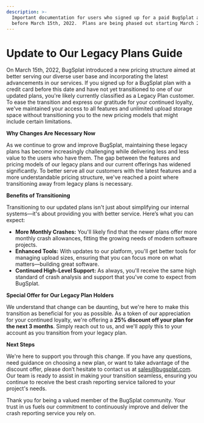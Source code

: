 ```yaml
---
description: >-
  Important documentation for users who signed up for a paid BugSplat account
  before March 15th, 2022.  Plans are being phased out starting March 28th 2024.
---
```


# Update to Our Legacy Plans Guide

On March 15th, 2022, BugSplat introduced a new pricing structure aimed at better serving our diverse user base and incorporating the latest advancements in our services. If you signed up for a BugSplat plan with a credit card before this date and have not yet transitioned to one of our updated plans, you're likely currently classified as a Legacy Plan customer. To ease the transition and express our gratitude for your continued loyalty, we've maintained your access to all features and unlimited upload storage space without transitioning you to the new pricing models that might include certain limitations.

**Why Changes Are Necessary Now**

As we continue to grow and improve BugSplat, maintaining these legacy plans has become increasingly challenging while delivering less and less value to the users who have them. The gap between the features and pricing models of our legacy plans and our current offerings has widened significantly. To better serve all our customers with the latest features and a more understandable pricing structure, we've reached a point where transitioning away from legacy plans is necessary.

**Benefits of Transitioning**

Transitioning to our updated plans isn't just about simplifying our internal systems—it's about providing you with better service. Here’s what you can expect:

* **More Monthly Crashes:** You'll likely find that the newer plans offer more monthly crash allowances, fitting the growing needs of modern software projects.
* **Enhanced Tools:** With updates to our platform, you'll get better tools for managing upload sizes, ensuring that you can focus more on what matters—building great software.
* **Continued High-Level Support:** As always, you'll receive the same high standard of crash analysis and support that you've come to expect from BugSplat.

**Special Offer for Our Legacy Plan Holders**

We understand that change can be daunting, but we're here to make this transition as beneficial for you as possible. As a token of our appreciation for your continued loyalty, we're offering a **25% discount off your plan for the next 3 months**. Simply reach out to us, and we'll apply this to your account as you transition from your legacy plan.

**Next Steps**

We're here to support you through this change. If you have any questions, need guidance on choosing a new plan, or want to take advantage of the discount offer, please don’t hesitate to contact us at sales@bugsplat.com. Our team is ready to assist in making your transition seamless, ensuring you continue to receive the best crash reporting service tailored to your project's needs.

Thank you for being a valued member of the BugSplat community. Your trust in us fuels our commitment to continuously improve and deliver the crash reporting service you rely on.
